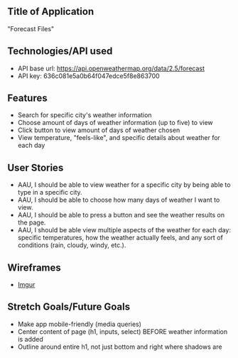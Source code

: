 ## Title of Application

"Forecast Files"


## Technologies/API used

* API base url: https://api.openweathermap.org/data/2.5/forecast
* API key: 636c081e5a0b64f047edce5f8e863700


## Features
* Search for specific city's weather information
* Choose amount of days of weather information (up to five) to view
* Click button to view amount of days of weather chosen
* View temperature, "feels-like", and specific details about weather for each day

## User Stories
* AAU, I should be able to view weather for a specific city by being able to type in a specific city.
* AAU, I should be able to choose how many days of weather I want to view.
* AAU, I should be able to press a button and see the weather results on the page.
* AAU, I should be able view multiple aspects of the weather for each day: specific temperatures, how the weather actually feels, and any sort of conditions (rain, cloudy, windy, etc.).

## Wireframes
* [Imgur](https://i.imgur.com/SmqTvQ0.png)

## Stretch Goals/Future Goals
* Make app mobile-friendly (media queries)
* Center content of page (h1, inputs, select) BEFORE weather information is added
* Outline around entire h1, not just bottom and right where shadows are